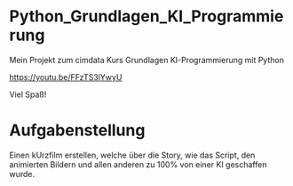 # Python_Grundlagen_KI_Programmierung
Mein Projekt zum cimdata Kurs Grundlagen KI-Programmierung mit Python

https://youtu.be/FFzTS3lYwyU

Viel Spaß!

Aufgabenstellung
================
Einen kUrzfilm erstellen, welche über die Story, wie das Script, den animierten Bildern und allen anderen zu 100% von einer KI geschaffen wurde.


